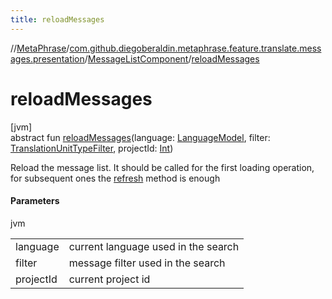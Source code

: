 ```yaml
---
title: reloadMessages
---
```

//[MetaPhrase](../../../index.html)/[com.github.diegoberaldin.metaphrase.feature.translate.messages.presentation](../index.html)/[MessageListComponent](index.html)/[reloadMessages](reload-messages.html)



# reloadMessages



[jvm]\
abstract fun [reloadMessages](reload-messages.html)(language: [LanguageModel](../../com.github.diegoberaldin.metaphrase.domain.language.data/-language-model/index.html), filter: [TranslationUnitTypeFilter](../../com.github.diegoberaldin.metaphrase.domain.project.data/-translation-unit-type-filter/index.html), projectId: [Int](https://kotlinlang.org/api/latest/jvm/stdlib/kotlin/-int/index.html))



Reload the message list. It should be called for the first loading operation, for subsequent ones the [refresh](refresh.html) method is enough



#### Parameters


jvm

| | |
|---|---|
| language | current language used in the search |
| filter | message filter used in the search |
| projectId | current project id |




